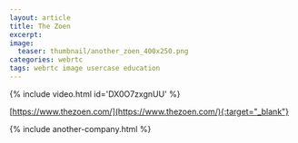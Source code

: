 ```yaml
---
layout: article
title: The Zoen
excerpt: 
image:
  teaser: thumbnail/another_zoen_400x250.png
categories: webrtc
tags: webrtc image usercase education
---
```


{% include video.html id='DX0O7zxgnUU' %}

[https://www.thezoen.com/](https://www.thezoen.com/){:target="_blank"}

{% include another-company.html %}
